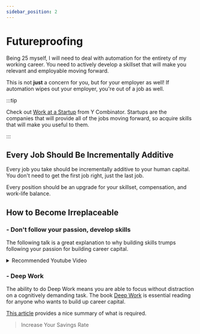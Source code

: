 ```yaml
---
sidebar_position: 2
---
```

# Futureproofing

Being 25 myself, I will need to deal with automation for the entirety of my working career. You need to actively develop a skillset that will make you relevant and employable moving forward.

This is not **just** a concern for you, but for your employer as well! If automation wipes out your employer, you're out of a job as well.

:::tip 

Check out [Work at a Startup](https://www.workatastartup.com/) from Y Combinator. Startups are the companies that will provide all of the jobs moving forward, so acquire skills that will make you useful to them.

:::

## Every Job Should Be Incrementally Additive

Every job you take should be incrementally additive to your human capital. You don't need to get the first job right, just the last job. 

Every position should be an upgrade for your skillset, compensation, and work-life balance.

## How to Become Irreplaceable

### - Don't follow your passion, develop skills

The following talk is a great explanation to why building skills trumps following your passion for building career capital.

<details>
  <summary>Recommended Youtube Video</summary>
  <div>
    <iframe width="600" height="333" src="https://www.youtube.com/embed/qwOdU02SE0w" title="YouTube video player" frameborder="0" allow="accelerometer; autoplay; clipboard-write; encrypted-media; gyroscope; picture-in-picture" allowfullscreen></iframe>
  </div>
</details>

### - Deep Work

The ability to do Deep Work means you are able to focus without distraction on a cognitively demanding task. The book [Deep Work](https://www.amazon.com/dp/B013UWFM52/ref=dp-kindle-redirect?_encoding=UTF8&btkr=1) is essential reading for anyone who wants to build up career capital. 

[This article](https://blog.doist.com/deep-work/) provides a nice summary of what is required.

>Increase Your Savings Rate
